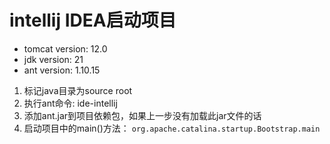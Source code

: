 # intellij IDEA启动项目
- tomcat version: 12.0
- jdk version: 21
- ant version: 1.10.15

1. 标记java目录为source root
2. 执行ant命令: ide-intellij
3. 添加ant.jar到项目依赖包，如果上一步没有加载此jar文件的话
4. 启动项目中的main()方法： `org.apache.catalina.startup.Bootstrap.main`

